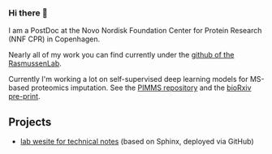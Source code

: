 ### Hi there 👋

I am a PostDoc at the Novo Nordisk Foundation Center for Protein Research (NNF CPR) in Copenhagen. 

Nearly all of my work you can find currently under the [github of the RasmussenLab](https://github.com/rasmussenlab). 


Currently I'm working a lot on self-supervised deep learning models for MS-based proteomics imputation. 
See the [PIMMS repository](https://github.com/RasmussenLab/pimms) and the [bioRxiv pre-print](https://www.biorxiv.org/content/10.1101/2023.01.12.523792v2).

## Projects

- [lab wesite for technical notes](https://www.rasmussenlab.org/notes/) (based on Sphinx, deployed via GitHub)

<!--
**enryH/enryh** is a ✨ _special_ ✨ repository because its `README.md` (this file) appears on your GitHub profile.

Here are some ideas to get you started:

- 🔭 I’m currently working on ...
- 🌱 I’m currently learning ...
- 👯 I’m looking to collaborate on ...
- 🤔 I’m looking for help with ...
- 💬 Ask me about ...
- 📫 How to reach me: ...
- 😄 Pronouns: ...
- ⚡ Fun fact: ...
-->
